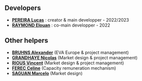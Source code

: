 ## Developers

* [**PEREIRA Lucas**](mailto:lucaspereira0497@gmail.com 'Send Mail') : creator & main developper - 2022/2023
* [**RAYMOND Elouan**](https://github.com/keyserwood 'GitHub') : co-main developper - 2022

## Other helpers

* [**BRUHNS Alexander**](mailto:alexander.bruhns@rte-france.com 'Send Mail') (EVA Europe & project management)
* [**GRANDHAYE Nicolas**](mailto:nicolas.grandhaye@rte-france.com 'Send Mail') (Market design & project management)
* [**RIOUS Vincent**](mailto:vincent.rious@rte-france.com 'Send Mail') (Market design & project management)
* [**FEREC Celine**](mailto:celine.ferec@rte-france.com 'Send Mail') (Capacity remuneration mechanism)
* [**SAGUAN Marcelo**](mailto:marcelo.saguan@rte-france.com 'Send Mail') (Market design)
